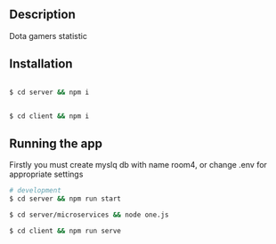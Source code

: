 

## Description

Dota gamers statistic

## Installation

```bash

$ cd server && npm i


$ cd client && npm i

```

## Running the app

Firstly you must create myslq db with name room4, or change .env for appropriate settings

```bash
# development
$ cd server && npm run start

$ cd server/microservices && node one.js

$ cd client && npm run serve
```
